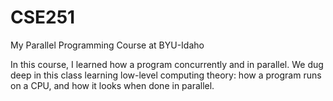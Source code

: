 # CSE251
My Parallel Programming Course at BYU-Idaho

In this course, I learned how a program concurrently and in parallel. We dug deep in this class learning low-level computing theory: how a program runs on a CPU, and how it looks when done in parallel.
